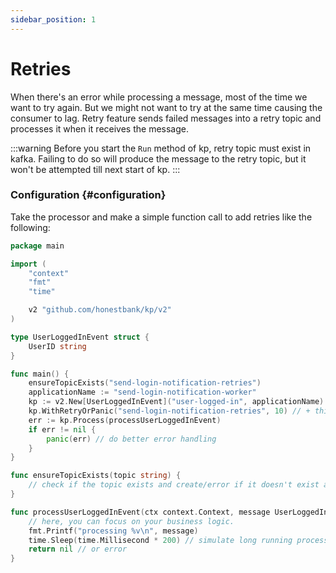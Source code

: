 ```yaml
---
sidebar_position: 1
---
```


# Retries
When there's an error while processing a message, most of the time we want to try again.
But we might not want to try at the same time causing the consumer to lag.
Retry feature sends failed messages into a retry topic and processes it when it receives the message.

:::warning
Before you start the `Run` method of kp, retry topic must exist in kafka.
Failing to do so will produce the message to the retry topic, but it won't be attempted till next start of kp.
:::

### Configuration {#configuration}

Take the processor and make a simple function call to add retries like the following:

```go
package main

import (
	"context"
	"fmt"
	"time"

	v2 "github.com/honestbank/kp/v2"
)

type UserLoggedInEvent struct {
	UserID string
}

func main() {
	ensureTopicExists("send-login-notification-retries")
	applicationName := "send-login-notification-worker"
	kp := v2.New[UserLoggedInEvent]("user-logged-in", applicationName)
	kp.WithRetryOrPanic("send-login-notification-retries", 10) // + this line adds 10 retries
	err := kp.Process(processUserLoggedInEvent)
	if err != nil {
		panic(err) // do better error handling
	}
}

func ensureTopicExists(topic string) {
    // check if the topic exists and create/error if it doesn't exist already
}

func processUserLoggedInEvent(ctx context.Context, message UserLoggedInEvent) error {
	// here, you can focus on your business logic.
	fmt.Printf("processing %v\n", message)
	time.Sleep(time.Millisecond * 200) // simulate long running process
	return nil // or error
}
```
